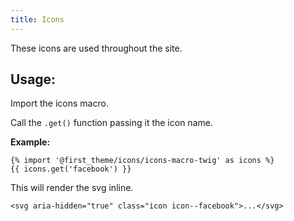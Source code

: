 ```yaml
---
title: Icons
---
```


These icons are used throughout the site.

## Usage:

Import the icons macro.

Call the `.get()` function passing it the icon name.

**Example:**
```
{% import '@first_theme/icons/icons-macro-twig' as icons %}
{{ icons.get('facebook') }}
```
This will render the svg inline.
```
<svg aria-hidden="true" class="icon icon--facebook">...</svg>
```
